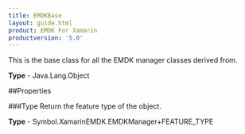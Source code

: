 ```yaml
---
title: EMDKBase
layout: guide.html
product: EMDK For Xamarin 
productversion: '5.0' 
---
```

This is the base class for all the EMDK manager classes derived from.

**Type** - Java.Lang.Object

##Properties

###Type
Return the feature type of the object.

**Type** - Symbol.XamarinEMDK.EMDKManager+FEATURE_TYPE
